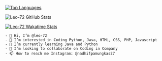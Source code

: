    [![Top Languages](https://github-readme-stats.vercel.app/api/top-langs/?username=leo-72&layout=compact)](https://github.com/anuraghazra/github-readme-stats)

   ![Leo-72 GitHub Stats](https://github-readme-stats.vercel.app/api?username=leo-72&show_icons=true&theme=dracula)

   [![Leo-72 Wakatime Stats](https://github-readme-stats.vercel.app/api/wakatime?username=willianrod)](https://github.com/anuraghazra/github-readme-stats)


    - 👋 Hi, I’m @leo-72
    - 👀 I’m interested in Coding Python, Java, HTML, CSS, PHP, Javascript
    - 🌱 I’m currently learning Java and Python
    - 💞️ I’m looking to collaborate on Coding in Company
    - 📫 How to reach me Instagram: @nadhifpamungkas27
